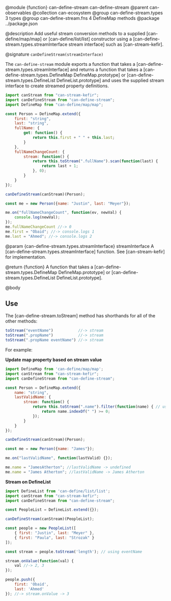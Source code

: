 @module {function} can-define-stream can-define-stream
@parent can-observables
@collection can-ecosystem
@group can-define-stream.types 3 types
@group can-define-stream.fns 4 DefineMap methods
@package ../package.json

@description Add useful stream conversion methods to a supplied [can-define/map/map] or [can-define/list/list] constructor using a [can-define-stream.types.streamInterface stream interface] such as [can-stream-kefir].

@signature `canDefineStream(streamInterface)`

The `can-define-stream` module exports a function that takes a [can-define-stream.types.streamInterface] and returns a function that takes a [can-define-stream.types.DefineMap DefineMap.prototype] or [can-define-stream.types.DefineList DefineList.prototype] and uses the supplied stream interface to create streamed property definitions.

```js
import canStream from "can-stream-kefir";
import canDefineStream from "can-define-stream";
import DefineMap from "can-define/map/map";

const Person = DefineMap.extend({
	first: "string",
	last: "string",
	fullName: {
		get: function() {
			return this.first + " " + this.last;
		}
	},
	fullNameChangeCount: {
		stream: function() {
			return this.toStream(".fullName").scan(function(last) {
				return last + 1;
			}, 0);
		}
	}
});

canDefineStream(canStream)(Person);

const me = new Person({name: "Justin", last: "Meyer"});

me.on("fullNameChangeCount", function(ev, newVal) {
	console.log(newVal);
});
me.fullNameChangeCount //-> 0
me.first = "Obaid"; //-> console.logs 1
me.last = "Ahmed"; //-> console.logs 2
```

@param {can-define-stream.types.streamInterface} streamInterface A [can-define-stream.types.streamInterface] function. See [can-stream-kefir] for implementation.

@return {function} A function that takes a [can-define-stream.types.DefineMap DefineMap.prototype] or [can-define-stream.types.DefineList DefineList.prototype].

@body

## Use

The [can-define-stream.toStream] method has shorthands for all of the other methods:

```js
toStream("eventName")           //-> stream
toStream(".propName")           //-> stream
toStream(".propName eventName") //-> stream
```

For example:

__Update map property based on stream value__

```js
import DefineMap from 'can-define/map/map';
import canStream from "can-stream-kefir";
import canDefineStream from "can-define-stream";

const Person = DefineMap.extend({
	name: "string",
	lastValidName: {
		stream: function() {
			return this.toStream(".name").filter(function(name) { // using propName
				return name.indexOf(" ") >= 0;
			});
		}
	}
});

canDefineStream(canStream)(Person);

const me = new Person({name: "James"});

me.on("lastValidName", function(lastValid) {});

me.name = "JamesAtherton"; //lastValidName -> undefined
me.name = "James Atherton"; //lastValidName -> James Atherton
```

__Stream on DefineList__

```js
import DefineList from 'can-define/list/list';
import canStream from "can-stream-kefir";
import canDefineStream from "can-define-stream";

const PeopleList = DefineList.extend({});

canDefineStream(canStream)(PeopleList);

const people = new PeopleList([
	{ first: "Justin", last: "Meyer" },
	{ first: "Paula", last: "Strozak" }
]);

const stream = people.toStream('length'); // using eventName

stream.onValue(function(val) {
	val //-> 2, 3
});

people.push({
	first: 'Obaid',
	last: 'Ahmed'
}); //-> stream.onValue -> 3
```
